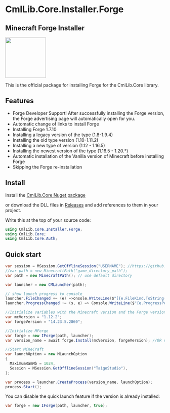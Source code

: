 # CmlLib.Core.Installer.Forge
## Minecraft Forge Installer
<img src='https://raw.githubusercontent.com/CmlLib/CmlLib.Core/master/icon.png' width=128>

This is the official package for installing Forge for the CmlLib.Core library. 
## Features 
* Forge Developer Support! After successfully installing the Forge version, the Forge advertising page will automatically open for you.
* Automatic change of links to install Forge
* Installing Forge 1.7.10
* Installing a legacy version of the type (1.8-1.9.4)
* Installing the old type version (1.10-1.11.2)
* Installing a new type of version (1.12 - 1.16.5)
* Installing the newest version of the type (1.16.5 - 1.20.*)
* Automatic installation of the Vanilla version of Minecraft before installing Forge
* Skipping the Forge re-installation
## Install

Install the [CmlLib.Core Nuget package](https://www.nuget.org/packages/CmlLib.Core)

or download the DLL files in [Releases](https://github.com/AlphaBs/CmlLib.Core/releases) and add references to them in your project.

Write this at the top of your source code:
```csharp
using CmlLib.Core.Installer.Forge;
using CmlLib.Core;
using CmlLib.Core.Auth;
```
## Quick start
```csharp
var session = MSession.GetOfflineSession("USERNAME"); //https://github.com/CmlLib/CmlLib.Core/wiki/Login-and-Sessions
//var path = new MinecraftPath("game_directory_path");
var path = new MinecraftPath(); // use default directory

var launcher = new CMLauncher(path);

// show launch progress to console
launcher.FileChanged += (e) =>onsole.WriteLine($"[{e.FileKind.ToString()}] {e.FileName} - {e.ProgressedFileCount}/{e.TotalFileCount}");
launcher.ProgressChanged += (s, e) => Console.WriteLine($"{e.ProgressPercentage}%");

//Initialize variables with the Minecraft version and the Forge version
var mcVersion = "1.12.2";
var forgeVersion = "14.23.5.2860";

//Initialize MForge
var forge = new IForge(path, launcher);
var version_name = await forge.Install(mcVersion, forgeVersion); //OR var version_name = forge.Install(mcVersion, forgeVersion).GetAwaiter().GetResult();

//Start MineCraft
var launchOption = new MLaunchOption
{
  MaximumRamMb = 1024,
  Session = MSession.GetOfflineSession("TaigoStudio"),
};

var process = launcher.CreateProcess(version_name, launchOption);
process.Start();
```
You can disable the quick launch feature if the version is already installed: 
```csharp
var forge = new IForge(path, launcher, true);
```
